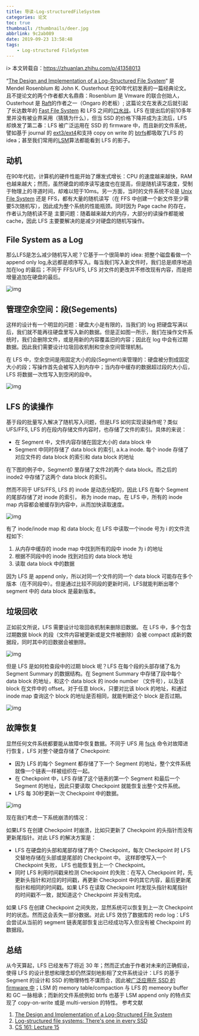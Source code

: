 ```yaml
---
title: 导读-Log-structuredFileSystem
categories: 论文
toc: true
thumbnail: /thumbnails/deer.jpg
abbrlink: 9c2ab089
date: 2019-09-23 13:58:48
tags:
	- Log-structured FileSystem
---
```



i> 本文转载自：https://zhuanlan.zhihu.com/p/41358013

“[The Design and Implementation of a Log-Structured File System](https://link.zhihu.com/?target=https%3A//people.eecs.berkeley.edu/~brewer/cs262/LFS.pdf)“ 是 Mendel Rosenblum 和 John K. Ousterhout 在90年代初发表的一篇经典论文。且不提论文的两个作者都大名鼎鼎：Rosenblum 是 Vmware 的联合创始人，Ousterhout 是 [Raft](https://link.zhihu.com/?target=https%3A//raft.github.io/raft.pdf)的作者之一（Ongaro 的老板）; 这篇论文在发表之后就引起了长达数年的 [Fast File System](https://link.zhihu.com/?target=https%3A//en.wikipedia.org/wiki/Unix_File_System) 和 LFS 之间的[口水战](https://link.zhihu.com/?target=http%3A//www.eecs.harvard.edu/~margo/cs261/paper-history/second-submission.pdf)。LFS 在提出后的前10多年里并没有被业界采用（猜猜为什么），但当 SSD 的价格下降并成为主流后，LFS 却焕发了第二春：LFS 被广泛运用在 SSD 的 firmware 中，而且新的文件系统，譬如基于 journal 的 [ext3/ext4](https://link.zhihu.com/?target=https%3A//en.wikipedia.org/wiki/Ext4)和支持 copy on write 的 [btrfs](https://link.zhihu.com/?target=https%3A//en.wikipedia.org/wiki/Btrfs)都吸取了LFS 的 idea；甚至我们常用的[LSM](https://link.zhihu.com/?target=https%3A//en.wikipedia.org/wiki/Log-structured_merge-tree)算法都能看到 LFS 的影子。
<!-- more -->
## 动机

在90年代初，计算机的硬件性能开始了爆发式增长：CPU 的速度越来越快，RAM 也越来越大；然而，虽然硬盘的顺序读写速度也在提高，但是随机读写速度，受制于物理上的寻道时间，却难以短于10ms。另一方面，当时的文件系统不论是 [Unix File System](https://link.zhihu.com/?target=https%3A//en.wikipedia.org/wiki/Unix_File_System) 还是 FFS，都有大量的随机读写（在 FFS 中创建一个新文件至少需要5次随机写），因此成为整个系统的性能瓶颈。同时因为 Page cache 的存在，作者认为随机读不是 主要问题：随着越来越大的内存，大部分的读操作都能被 cache，因此 LFS 主要要解决的是减少对硬盘的随机写操作。

## File System as a Log

那么LFS是怎么减少随机写入呢？它基于一个很简单的 idea: 把整个磁盘看做一个 append only log,永远都是顺序写入。每当我们写入新文件时，我们总是顺序地追加在log 的最后；不同于 FFS/UFS, LFS 对文件的更改并不修改现有内容，而是把增量追加在硬盘的最后。

![img](https://pic2.zhimg.com/80/v2-5a968180f6bc6c9d97617c7ce46956e9_hd.jpg)



## 管理空余空间：段(Segements)

这样的设计有一个明显的问题：硬盘大小是有限的，当我们的 log 把硬盘写满以后，我们就不能再往硬盘里写入新的数据。但是正如图一所示，我们在操作文件系统时，我们会删除文件，或是用新的内容覆盖旧的内容；因此在 log 中会有过期数据。因此我们需要设计垃圾回收机制和空余空间管理机制。

在 LFS 中，空余空间是用固定大小的段(Segment)来管理的：硬盘被分割成固定大小的段；写操作首先会被写入到内存中；当内存中缓存的数据超过段的大小后，LFS 将数据一次性写入到空闲的段中。

![img](https://pic4.zhimg.com/80/v2-9c4ecd5a9b8c32469e5377c98e7c0c5f_hd.jpg)

## LFS 的读操作

基于段的批量写入解决了随机写入问题，但是LFS 如何实现读操作呢？类似 UFS/FFS, LFS 的在段内存储文件内容时，也存储了文件的索引。具体的来说：

- 在 Segment 中，文件内容存储在固定大小的 data block 中
- Segment 中同时存储了 data block 的索引, a.k.a inode. 每个 inode 存储了对应文件的 data block 的索引和 data block 的地址

在下图的例子中，Segment0 里存储了文件2的两个 data block。而之后的 inode2 中存储了这两个 data block 的索引。

然而不同于 UFS/FFS, LFS 的 inode 是动态分配的，因此 LFS 在每个 Segment 的尾部存储了对 inode 的索引， 称为 inode map。在 LFS 中，所有的 inode map 内容都会被缓存到内容中，从而加快读取速度。


  ![img](https://pic1.zhimg.com/80/v2-e2d18cf2debe20993e1cebc73ac43bd0_hd.jpg)

有了 inode/inode map 和 data block; 在 LFS 中读取一个inode 号为 i 的文件流程如下:

1. 从内存中缓存的 inode map 中找到所有的段中 inode 为 i 的地址
2. 根据不同段中的 inode 找到对应的 data block 地址
3. 读取 data block 中的数据

因为 LFS 是 append only，所以对同一个文件的同一个 data block 可能存在多个版本（在不同段中）。但是通过比较不同段的更新时间，LFS就能判断出哪个 segment 中的 data block 是最新版本。

## 垃圾回收

正如前文所说，LFS 需要设计垃圾回收机制来删除旧数据。 在 LFS 中，多个包含过期数据 block 的段（文件内容被更新或是文件被删除）会被 compact 成新的数据段，同时其中的旧数据会被删除。

![img](https://pic4.zhimg.com/80/v2-82171bfc38138a3f6637ab1b7ba4785f_hd.jpg)

但是 LFS 是如何检查段中的过期 block 呢？LFS 在每个段的头部存储了名为 Segment Summary 的数据结构。在 Segment Summary 中存储了段中每个 data block 的地址，和这个 data block 的 inode number （文件号），以及该 block 在文件中的 offset。对于任意 block，只要对比该 block 的地址，和通过 inode map 查询这个 block 的地址是否相同，就能判断这个 block 是否过期。

![img](https://pic4.zhimg.com/80/v2-a2973b1665f092f0e47ed95bd7ca5a3f_hd.jpg)

## 故障恢复

显然任何文件系统都要能从故障中恢复数据。不同于 UFS 用 [fsck](https://link.zhihu.com/?target=https%3A//en.wikipedia.org/wiki/Fsck) 命令对故障进行恢复，LFS 对整个硬盘存储了 Checkpoint:

- 因为 LFS 的每个 Segment 都存储了下一个 Segment 的地址，整个文件系统就像一个链表一样被组织在一起。
- 在 Checkpoint 中，LFS 存储了这个链表的第一个 Segment 和最后一个 Segment 的地址，因此只要读取 Checkpoint 就能恢复出整个文件系统。
- LFS 每 30秒更新一次 Checkpoint 中的数据。

![img](https://pic2.zhimg.com/80/v2-c08804c5f9a5c8dd876103c6bfede391_hd.jpg)

现在我们考虑一下系统崩溃的情况：

如果LFS 在创建 Checkpoint 时崩溃，比如只更新了 Checkpoint 的头指针而没有更新尾指针。对此 LFS 的解决方案是：

- LFS 在硬盘的头部和尾部存储了两个 Checkpoint，每次 Checkpoint 时 LFS 交替地存储在头部或是尾部的 Checkpoint 中。 这样即使写入一个 Checkpoint 失败， LFS 也能恢复到上一个 Checkpoint。
- 同时 LFS 利用时间戳来检测 Checkpoint 的失败：在写入 Checkpoint 时，先更新头指针和对应的时间戳，再更新 Checkpoint 中的其它内容，最后更新尾指针和相同的时间戳。如果 LFS 在读取 Checkpoint 时发现头指针和尾指针的时间戳不一致，就知道这个 Checkpoint 并没有完成。

如果 LFS 在创建 Checkpoint 之间失败，显然系统可以恢复到上一次 Checkpoint 时的状态。然而这会丢失一部分数据。对此 LFS 效仿了数据库的 redo log：LFS 会尝试从当前的 segment 链表尾部恢复出已经成功写入但没有被 Checkpoint 的数据段。

## 总结

从今天算起，LFS 已经发布了将近 30 年；然而正式由于作者对未来的正确假设，使得 LFS 的设计思想和理念却仍然深刻地影相了文件系统设计：LFS 的基于 Segment 的设计和 SSD 的物理特性不谋而合，因此被[广泛应用在 SSD 的 firmware 中](https://link.zhihu.com/?target=https%3A//lwn.net/Articles/353411/)；LSM 的 memory table/compaction 与 LFS 的 memeory buffer 和 GC 一脉相承；而新的文件系统例如 btrfs 也基于 LSM append only 的特点实现了 copy-on-write 或是 multi-version 的特性。  参考文献

1. [The Design and Implementation of a Log-Structured File System](https://link.zhihu.com/?target=https%3A//people.eecs.berkeley.edu/~brewer/cs262/LFS.pdf)
2. [Log-structured file systems: There's one in every SSD](https://link.zhihu.com/?target=https%3A//lwn.net/Articles/353411/)
3. [CS 161: Lecture 15](https://link.zhihu.com/?target=http%3A//www.eecs.harvard.edu/~cs161/notes/lfs.pdf)
